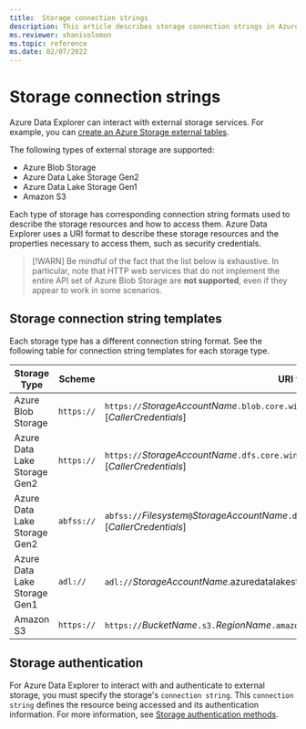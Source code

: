 ```yaml
---
title:  Storage connection strings
description: This article describes storage connection strings in Azure Data Explorer.
ms.reviewer: shanisolomon
ms.topic: reference
ms.date: 02/07/2022
---
```

# Storage connection strings

Azure Data Explorer can interact with external storage services. For example, you can [create an Azure Storage external tables](../../management/external-tables-azurestorage-azuredatalake.md).

The following types of external storage are supported:

* Azure Blob Storage
* Azure Data Lake Storage Gen2
* Azure Data Lake Storage Gen1
* Amazon S3

Each type of storage has corresponding connection string formats used to describe the storage resources and how to access them.
Azure Data Explorer uses a URI format to describe these storage resources and the properties necessary to access them, such as security credentials.

> [!WARN]
> Be mindful of the fact that the list below is exhaustive. In particular, note that HTTP web services that do not implement the entire API set of
> Azure Blob Storage are **not supported**, even if they appear to work in some scenarios.

## Storage connection string templates

Each storage type has a different connection string format. See the following table for connection string templates for each storage type.

|Storage Type                  |Scheme    |URI template                          |
|------------------------------|----------|--------------------------------------|
|Azure Blob Storage            |`https://`|`https://`*StorageAccountName*`.blob.core.windows.net/`*Container*[`/`*BlobName*][*CallerCredentials*]|
|Azure Data Lake Storage Gen2  |`https://`|`https://`*StorageAccountName*`.dfs.core.windows.net/`*Filesystem*[`/`*PathToDirectoryOrFile*][*CallerCredentials*]|
|Azure Data Lake Storage Gen2  |`abfss://`|`abfss://`*Filesystem*`@`*StorageAccountName*`.dfs.core.windows.net/`[*PathToDirectoryOrFile*][*CallerCredentials*]|
|Azure Data Lake Storage Gen1  |`adl://`  |`adl://`*StorageAccountName*.azuredatalakestore.net/*PathToDirectoryOrFile*[*CallerCredentials*]|
|Amazon S3                     |`https://`|`https://`*BucketName*`.s3.`*RegionName*`.amazonaws.com/`*ObjectKey*[*CallerCredentials*]|

## Storage authentication

For Azure Data Explorer to interact with and authenticate to external storage, you must specify the storage's `connection string`. This `connection string` defines the resource being accessed and its authentication information. For more information, see [Storage authentication methods](storage-authentication-methods.md).
